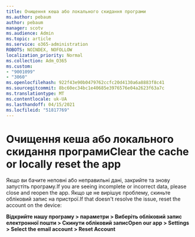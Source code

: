 ```yaml
---
title: Очищення кеша або локального скидання програми
ms.author: pebaum
author: pebaum
manager: scotv
ms.audience: Admin
ms.topic: article
ms.service: o365-administration
ROBOTS: NOINDEX, NOFOLLOW
localization_priority: Normal
ms.collection: Adm_O365
ms.custom:
- "9001099"
- "3060"
ms.openlocfilehash: 922f43e90b0479762ccfc20d4130a6a8883f8c41
ms.sourcegitcommit: 8bc60ec34bc1e40685e3976576e04a2623f63a7c
ms.translationtype: MT
ms.contentlocale: uk-UA
ms.lasthandoff: 04/15/2021
ms.locfileid: "51817769"
---
```

# <a name="clear-the-cache-or-locally-reset-the-app"></a><span data-ttu-id="a8cbf-102">Очищення кеша або локального скидання програми</span><span class="sxs-lookup"><span data-stu-id="a8cbf-102">Clear the cache or locally reset the app</span></span>

<span data-ttu-id="a8cbf-103">Якщо ви бачите неповні або неправильні дані, закрийте та знову запустіть програму.</span><span class="sxs-lookup"><span data-stu-id="a8cbf-103">If you are seeing incomplete or incorrect data, please close and reopen the app.</span></span>  <span data-ttu-id="a8cbf-104">Якщо це не вирішує проблему, скиньте обліковий запис на пристрої.</span><span class="sxs-lookup"><span data-stu-id="a8cbf-104">If that doesn't resolve the issue, reset the account on the device:</span></span> 

<span data-ttu-id="a8cbf-105">**Відкрийте нашу програму > параметри > Виберіть обліковий запис електронної пошти > Скинути обліковий запис**</span><span class="sxs-lookup"><span data-stu-id="a8cbf-105">**Open our app > Settings > Select the email account > Reset Account**</span></span>